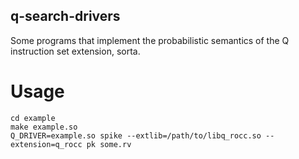 ## q-search-drivers

Some programs that implement the probabilistic semantics of the Q instruction
set extension, sorta.

# Usage

    cd example
    make example.so
    Q_DRIVER=example.so spike --extlib=/path/to/libq_rocc.so --extension=q_rocc pk some.rv

